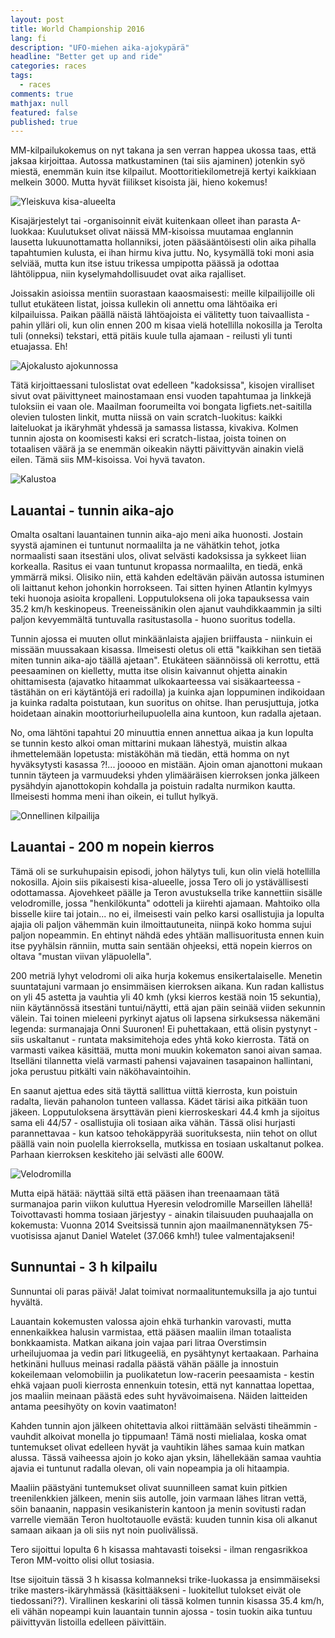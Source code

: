 ```yaml
---
layout: post
title: World Championship 2016
lang: fi
description: "UFO-miehen aika-ajokypärä"
headline: "Better get up and ride"
categories: races
tags: 
  - races
comments: true
mathjax: null
featured: false
published: true
---
```


MM-kilpailukokemus on nyt takana ja sen verran happea ukossa taas, että jaksaa kirjoittaa. 
Autossa matkustaminen (tai siis ajaminen) jotenkin syö miestä, enemmän kuin itse kilpailut. Moottoritiekilometrejä
kertyi kaikkiaan melkein 3000. Mutta hyvät fiilikset kisoista jäi, hieno kokemus!

![Yleiskuva kisa-alueelta](/images/Cyclevision2016/P_20160702_125334.jpg)

Kisajärjestelyt tai -organisoinnit eivät kuitenkaan olleet ihan parasta A-luokkaa: 
Kuulutukset olivat näissä MM-kisoissa muutamaa englannin lausetta lukuunottamatta hollanniksi, 
joten pääsääntöisesti olin aika pihalla tapahtumien kulusta, ei ihan hirmu kiva juttu. No,
kysymällä toki moni asia selviää, mutta kun itse istuu trikessa umpipotta päässä 
ja odottaa lähtölippua, niin kyselymahdollisuudet ovat aika rajalliset.


Joissakin asioissa mentiin suorastaan kaaosmaisesti: meille kilpailijoille oli tullut
etukäteen listat, joissa kullekin oli annettu oma lähtöaika eri kilpailuissa. Paikan päällä näistä
lähtöajoista ei välitetty tuon taivaallista - pahin ylläri oli, kun olin ennen 200 m kisaa vielä hotellilla nokosilla ja 
Terolta tuli (onneksi) tekstari, että pitäis kuule tulla ajamaan - reilusti yli tunti etuajassa. Eh!

![Ajokalusto ajokunnossa](/images/Cyclevision2016/P_20160702_131131.jpg)

Tätä kirjoittaessani tuloslistat ovat edelleen "kadoksissa", kisojen viralliset sivut ovat päivittyneet 
mainostamaan ensi vuoden tapahtumaa ja linkkejä tuloksiin ei vaan ole. Maailman foorumeilta voi 
bongata ligfiets.net-saitilla olevien tulosten linkit, mutta niissä on vain scratch-luokitus: 
kaikki laiteluokat ja ikäryhmät yhdessä ja samassa listassa, kivakiva. 
Kolmen tunnin ajosta on koomisesti kaksi eri scratch-listaa, joista toinen on totaalisen väärä ja
se enemmän oikeakin näytti päivittyvän ainakin vielä eilen. Tämä siis MM-kisoissa. Voi hyvä tavaton.

![Kalustoa](/images/Cyclevision2016/P_20160702_091956.jpg)

## Lauantai - tunnin aika-ajo

Omalta osaltani lauantainen tunnin aika-ajo meni aika huonosti. Jostain syystä ajaminen ei tuntunut normaalilta ja 
ne vähätkin tehot, jotka normaalisti saan itsestäni ulos, olivat selvästi kadoksissa ja sykkeet liian korkealla.
Rasitus ei vaan tuntunut kropassa normaalilta, en tiedä, enkä ymmärrä miksi. Olisiko niin, että kahden edeltävän päivän
autossa istuminen oli laittanut kehon johonkin horrokseen. Tai sitten hyinen Atlantin kylmyys teki huonoja asioita
kropalleni. Lopputuloksena oli joka tapauksessa vain 35.2 km/h keskinopeus.
Treeneissänikin olen ajanut vauhdikkaammin ja silti paljon kevyemmältä tuntuvalla rasitustasolla - huono suoritus todella.

Tunnin ajossa ei muuten ollut minkäänlaista ajajien briiffausta - niinkuin ei missään muussakaan kisassa. 
Ilmeisesti oletus oli että "kaikkihan sen tietää miten tunnin aika-ajo täällä ajetaan".
Etukäteen säännöissä oli kerrottu, että peesaaminen on kielletty, mutta itse olisin kaivannut ohjetta ainakin
ohittamisesta (ajavatko hitaammat ulkokaarteessa vai sisäkaarteessa - tästähän on eri käytäntöjä eri radoilla) 
ja kuinka ajan loppuminen 
indikoidaan ja kuinka radalta poistutaan, kun suoritus on ohitse. Ihan perusjuttuja, jotka hoidetaan ainakin 
moottoriurheilupuolella aina kuntoon, kun radalla ajetaan.

No, oma lähtöni tapahtui 20 minuuttia ennen annettua aikaa ja kun lopulta se tunnin kesto alkoi oman 
mittarini mukaan lähestyä, muistin alkaa ihmettelemään lopetusta: mistäköhän mä tiedän, että homma on nyt
hyväksytysti kasassa ?!... jooooo en mistään. Ajoin oman ajanottoni mukaan tunnin täyteen ja varmuudeksi yhden 
ylimääräisen kierroksen jonka jälkeen pysähdyin ajanottokopin kohdalla ja poistuin radalta nurmikon kautta. 
Ilmeisesti homma meni ihan oikein, ei tullut hylkyä.

![Onnellinen kilpailija](/images/Cyclevision2016/P_20160702_085632.jpg)

## Lauantai - 200 m nopein kierros

Tämä oli se surkuhupaisin episodi, johon hälytys tuli, kun olin vielä hotellilla nokosilla. 
Ajoin siis pikaisesti kisa-alueelle, jossa Tero oli jo ystävällisesti odottamassa. Ajovehkeet päälle ja Teron avustuksella 
trike kannettiin sisälle velodromille, jossa "henkilökunta" odotteli ja kiirehti ajamaan. Mahtoiko olla bisselle
kiire tai jotain... no ei, ilmeisesti vain pelko karsi osallistujia ja lopulta ajajia oli paljon vähemmän kuin ilmoittautuneita,
niinpä koko homma sujui paljon nopeammin. En ehtinyt nähdä edes yhtään
mallisuoritusta ennen kuin itse pyyhälsin ränniin, mutta sain sentään ohjeeksi, että nopein kierros on 
oltava "mustan viivan yläpuolella".

200 metriä lyhyt velodromi oli aika hurja kokemus ensikertalaiselle. Menetin suuntatajuni varmaan 
jo ensimmäisen kierroksen aikana. Kun radan kallistus on yli 45 astetta ja vauhtia yli 40 kmh (yksi kierros kestää
noin 15 sekuntia), niin käytännössä itsestäni tuntui/näytti, että ajan päin seinää viiden sekunnin välein. 
Tai toinen mieleeni pyrkinyt ajatus oli lapsena sirkuksessa näkemäni legenda: surmanajaja Onni Suuronen! Ei 
puhettakaan, että olisin pystynyt - siis uskaltanut - runtata maksimitehoja edes yhtä koko kierrosta. Tätä
on varmasti vaikea käsittää, mutta moni muukin kokematon sanoi aivan samaa. Itselläni tilannetta
vielä varmasti pahensi vajavainen tasapainon hallintani, joka perustuu pitkälti vain näköhavaintoihin.
 
En saanut ajettua edes sitä täyttä sallittua viittä kierrosta, kun poistuin radalta, lievän 
pahanolon tunteen vallassa. Kädet tärisi aika pitkään tuon jäkeen. 
Lopputuloksena ärsyttävän pieni kierroskeskari 44.4 kmh ja sijoitus sama eli 44/57 - 
osallistujia oli tosiaan aika vähän. Tässä olisi hurjasti parannettavaa - kun katsoo tehokäppyrää suorituksesta, niin
tehot on ollut päällä vain noin puolella kierroksella, mutkissa en tosiaan uskaltanut polkea. Parhaan kierroksen
keskiteho jäi selvästi alle 600W. 

![Velodromilla](/images/Cyclevision2016/P_20160702_154608.jpg)

Mutta eipä hätää: näyttää siltä että pääsen ihan treenaamaan tätä surmanajoa parin viikon kuluttua Hyeresin
velodromille Marseillen lähellä! Toivottavasti homma tosiaan järjestyy - ainakin tilaisuuden puuhaajalla on
kokemusta: Vuonna 2014 Sveitsissä tunnin ajon maailmanennätyksen 75-vuotisissa ajanut Daniel Watelet (37.066 kmh!) 
tulee valmentajakseni!

## Sunnuntai - 3 h kilpailu

Sunnuntai oli paras päivä! Jalat toimivat normaalituntemuksilla ja ajo tuntui hyvältä. 

Lauantain kokemusten valossa ajoin ehkä
turhankin varovasti, mutta ennenkaikkea halusin varmistaa, että pääsen maaliin ilman totaalista bonkkaamista.
Matkan aikana join vajaa pari litraa Overstimsin urheilujuomaa ja vedin pari litkugeeliä, en pysähtynyt kertaakaan.
Parhaina hetkinäni hulluus meinasi radalla päästä vähän päälle ja innostuin kokeilemaan velomobiilin ja puolikatetun
low-racerin peesaamista - kestin ehkä vajaan puoli kierrosta ennenkuin totesin, että nyt kannattaa lopettaa, jos
maaliin meinaan päästä edes suht hyvävoimaisena. Näiden laitteiden antama peesihyöty on kovin vaatimaton!

Kahden tunnin ajon jälkeen ohitettavia alkoi riittämään selvästi tiheämmin - vauhdit 
alkoivat monella jo tippumaan! Tämä nosti mielialaa, koska omat tuntemukset olivat edelleen hyvät ja vauhtikin
lähes samaa kuin matkan alussa. Tässä vaiheessa ajoin jo koko ajan yksin, lähellekään samaa vauhtia ajavia ei tuntunut 
radalla olevan, oli vain nopeampia ja oli hitaampia.

Maaliin päästyäni tuntemukset olivat suunnilleen samat kuin pitkien treenilenkkien jälkeen, menin siis autolle, join 
varmaan lähes litran vettä, söin banaanin, nappasin vesikanisterin kantoon ja menin sovitusti radan varrelle
viemään Teron huoltotauolle evästä: kuuden tunnin kisa oli alkanut samaan aikaan ja oli siis nyt noin puolivälissä.

Tero sijoittui lopulta 6 h kisassa mahtavasti toiseksi - ilman rengasrikkoa Teron MM-voitto olisi ollut tosiasia.  

Itse sijoituin tässä 3 h kisassa kolmanneksi trike-luokassa ja ensimmäiseksi trike masters-ikäryhmässä (käsittääkseni - 
luokitellut tulokset eivät ole tiedossani??). Virallinen keskarini oli tässä kolmen tunnin kisassa 35.4 km/h, eli vähän 
nopeampi kuin lauantain tunnin ajossa - tosin tuokin aika tuntuu päivittyvän listoilla edelleen päivittäin. 
